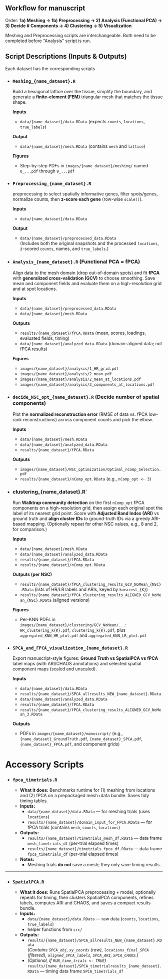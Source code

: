 ## Workflow for manuscript

Order: **1a) Meshing → 1b) Preprocessing → 2) Analysis (Functional PCA) → 3) Decide # Components → 4) Clustering → 5) Visualization**

Meshing and Preprocessing scripts are interchangeable. Both need to be completed before "Analysis" script is run.


## Script Descriptions (Inputs & Outputs)

Each dataset has the corresponding scripts

- ### `Meshing_{name_dataset}.R`  
  Build a hexagonal lattice over the tissue, simplify the boundary, and generate a **finite-element (FEM)** triangular mesh that matches the tissue shape.

  **Inputs**
  - `data/{name_dataset}/data.RData` (expects `counts`, `locations`, `true_labels`)

  **Output**
  - `data/{name_dataset}/mesh.RData` (contains `mesh` and `lattice`)

  **Figures**
  - Step-by-step PDFs in `images/{name_dataset}/meshing/` named `0_...pdf` through `9_...pdf`

- ### `Preprocessing_{name_dataset}.R` 
  preprocessing to select spatially informative genes, filter spots/genes, normalize counts, then **z-score each gene** (row-wise `scale()`).

  **Inputs**
  - `data/{name_dataset}/data.RData`

  **Output**
  - `data/{name_dataset}/preprocessed_data.RData`  
    (Includes both the original snapshots and the processed `locations`, z-scored `counts`, names, and `true_labels`.)

- ### `Analysis_{name_dataset}.R` (Functional PCA = fPCA) 
  Align data to the mesh domain (drop out-of-domain spots) and fit **fPCA** with **generalized cross-validation (GCV)** to choose smoothing. Save mean and component fields and evaluate them on a high-resolution grid and at spot locations.

  **Inputs**
  - `data/{name_dataset}/preprocessed_data.RData`
  - `data/{name_dataset}/mesh.RData`

  **Outputs**
  - `results/{name_dataset}/fPCA.RData` (mean, scores, loadings, evaluated fields, timing)
  - `data/{name_dataset}/analyzed_data.RData` (domain-aligned data; not fPCA results)

  **Figures**
  - `images/{name_dataset}/analysis/1_HR_grid.pdf`
  - `images/{name_dataset}/analysis/2_mean.pdf`
  - `images/{name_dataset}/analysis/2_mean_at_locations.pdf`
  - `images/{name_dataset}/analysis/3_components_at_locations.pdf`


- ### `decide_NSC_opt_{name_dataset}.R` (Decide number of spatial components)  
  Plot the **normalized reconstruction error** (RMSE of data vs. fPCA low-rank reconstructions) across component counts and pick the elbow.

  **Inputs**
  - `data/{name_dataset}/mesh.RData`
  - `data/{name_dataset}/analyzed_data.RData`
  - `results/{name_dataset}/fPCA.RData`

  **Outputs**
  - `images/{name_dataset}/NSC_optimization/Optimal_nComp_Selection.pdf`
  - `results/{name_dataset}/nComp_opt.RData` (e.g., `nComp_opt <- 3`)

- ### clustering_{name_dataset}.R` 
  Run **Walktrap community detection** on the first `nComp_opt` fPCA components on a high-resolution grid, then assign each original spot the label of its nearest grid point. Score with **Adjusted Rand Index (ARI)** vs ground truth and **align cluster IDs** to ground-truth IDs via a greedy ARI-based mapping. (Optionally repeat for other NSC values, e.g., 8 and 2, for comparison.)

  **Inputs**
  - `data/{name_dataset}/mesh.RData`
  - `data/{name_dataset}/analyzed_data.RData`
  - `results/{name_dataset}/fPCA.RData`
  - `results/{name_dataset}/nComp_opt.RData`

  **Outputs (per NSC)**
  - `results/{name_dataset}/fPCA_clustering_results_GCV_NoMean_{NSC}.RData` (lists of HR/LR labels and ARIs, keyed by `knearest_{K}`)
  - `results/{name_dataset}/fPCA_clustering_results_ALIGNED_GCV_NoMean_{NSC}.RData` (aligned versions)

  **Figures**
  - Per-KNN PDFs in `images/{name_dataset}/clustering/GCV_NoMean/...`:  
    `HR_clustering_k{K}.pdf`, `clustering_k{K}.pdf`, plus `aggregated_KNN_HR_plot.pdf` and `aggregated_KNN_LR_plot.pdf`

- ### `SPCA_and_FPCA_visualization_{name_dataset}.R`  
  Export manuscript-style figures: **Ground Truth vs SpatialPCA vs fPCA** label maps (with ARI/CHAOS annotations) and selected spatial component maps (scaled and unscaled).

  **Inputs**
  - `data/{name_dataset}/data.RData`
  - `results/{name_dataset}/SPCA_allresults_NEW_{name_dataset}.RData`
  - `data/{name_dataset}/analyzed_data.RData`
  - `results/{name_dataset}/fPCA.RData`
  - `results/{name_dataset}/fPCA_clustering_results_ALIGNED_GCV_NoMean_3.RData`

  **Outputs**
  - PDFs in `images/{name_dataset}/manuscript/` (e.g., `{name_dataset}_GroundTruth.pdf`, `{name_dataset}_SPCA.pdf`, `{name_dataset}_FPCA.pdf`, and component grids)





# Accessory Scripts

- ### `fpca_timetrials.R`
  - **What it does:** Benchmarks runtime for (1) meshing from locations and (2) fPCA on a prepackaged mesh+data bundle. Saves tidy timing tables.
  - **Inputs:**
    - `data/{name_dataset}/data.RData` — for meshing trials (uses `locations`)
    - `results/{name_dataset}/domain_input_for_FPCA.RData` — for fPCA trials (contains `mesh`, `counts`, `locations`)
  - **Outputs:**
    - `results/{name_dataset}/timetrials_mesh_df.RData` — data frame `mesh_timetrials_df` (per-trial elapsed times)
    - `results/{name_dataset}/timetrials_fpca_df.RData` — data frame `fpca_timetrials_df` (per-trial elapsed times)
  - **Notes:**
    - Meshing trials **do not** save a mesh; they only save timing results.

---

- ### `SpatialPCA.R`
  - **What it does:** Runs SpatialPCA preprocessing + model, optionally repeats for timing, then clusters SpatialPCA components, refines labels, computes ARI and CHAOS, and saves a compact results bundle.
  - **Inputs:**
    - `data/{name_dataset}/data.RData` — raw data (`counts`, `locations`, `true_labels`)
    - helper functions from `src/`
  - **Outputs:**
    - `results/{name_dataset}/SPCA_allresults_NEW_{name_dataset}.RData`  
      *(Contains `SPCA_obj`, `xy_coords` (raw), `locations_final_SPCA` (filtered), `aligned_SPCA_labels`, `SPCA_ARI`, `SPCA_CHAOS`.)*
    - *(Optional, if `RUN_time_trials <- TRUE`)* `results/{name_dataset}/SPCA_timetrialresults_{name_dataset}.RData` — timing data frame `SPCA_timetrials_df`


